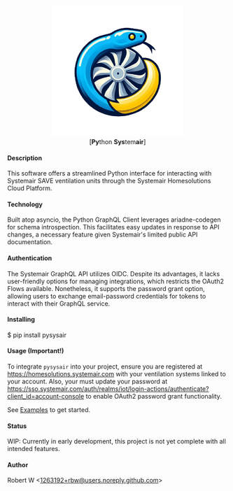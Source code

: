 <p align="center">
  <img src="extra/pysysair.png" width="300"/>
  <br>[<b>Py</b>thon <b>Sys</b>tem<b>air</b>]
</p>

#### Description

This software offers a streamlined Python interface for interacting with Systemair SAVE ventilation units through the Systemair Homesolutions Cloud Platform.

#### Technology
Built atop asyncio, the Python GraphQL Client leverages ariadne-codegen for schema introspection. This facilitates easy updates in response to API changes, a necessary feature given Systemair's limited public API documentation.


#### Authentication

The Systemair GraphQL API utilizes OIDC. Despite its advantages, it lacks user-friendly options for managing integrations, which restricts the OAuth2 Flows available. Nonetheless, it supports the password grant option, allowing users to exchange email-password credentials for tokens to interact with their GraphQL service.


#### Installing

$ pip install pysysair

#### Usage (Important!)

To integrate `pysysair` into your project, ensure you are registered at https://homesolutions.systemair.com with your ventilation systems linked to your account. Also, your must update your password at https://sso.systemair.com/auth/realms/iot/login-actions/authenticate?client_id=account-console to enable OAuth2 password grant functionality.

See [Examples](/examples) to get started.


#### Status

WIP: Currently in early development, this project is not yet complete with all intended features.

#### Author

Robert W \<1263192+rbw@users.noreply.github.com\>
